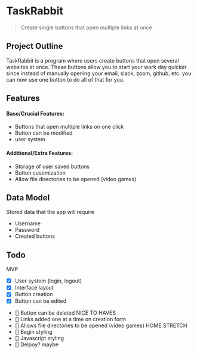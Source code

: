 # TaskRabbit
> Create single buttons that open multiple links at once

## Project Outline
TaskRabbit is a program where users create buttons that open several websites at once. These buttons allow you to start your work day quicker since instead of manually opening your email, slack, zoom, github, etc. you can now use one button to do all of that for you.

## Features

#### Base/Crucial Features:
- Buttons that open multiple links on one click
- Button can be modified 
- user system
#### Additional/Extra Features:
- Storage of user saved buttons
- Button cusomization
- Allow file directories to be opened (video games)
## Data Model
Stored data that the app will require
- Username
- Password
- Created buttons

## Todo
MVP
- [x] User system (login, logout)
- [x] Interface layout
- [x] Button creation
- [x] Button can be edited
- [] Button can be deleted
NICE TO HAVES
- [] Links added one at a time on creation form
- [] Allows file directories to be opened (video games)
HOME STRETCH
- [] Begin styling 
- [] Javascript styling
- [] Delpoy? maybe
